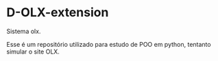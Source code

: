 # D-OLX-extension

Sistema olx.

Esse é um repositório utilizado para estudo de POO em python, tentanto simular o site OLX.

